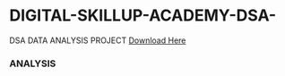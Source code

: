 # DIGITAL-SKILLUP-ACADEMY-DSA-
DSA DATA ANALYSIS PROJECT
[Download Here](https//:www.blogger.com) 


### ANALYSIS

